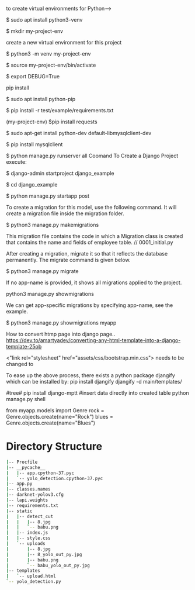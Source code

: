 to create virtual environments for Python-->

$ sudo apt install python3-venv

$ mkdir my-project-env

create a new virtual environment for this project

$ python3 -m venv my-project-env

$ source my-project-env/bin/activate

$ export DEBUG=True

pip install

$  sudo apt install python-pip

$ pip install -r test/example/requirements.txt

(my-project-env) $pip install requests
 
 $ sudo apt-get install python-dev default-libmysqlclient-dev

$ pip install mysqlclient

$ python manage.py runserver
all Coomand
To Create a Django Project execute: 

$ django-admin startproject django_example

$ cd django_example

$ python manage.py startapp post

To create a migration for this model, use the following command. It will create a migration file inside the migration folder.

$ python3 manage.py makemigrations  

This migration file contains the code in which a Migration class is created that contains the name and fields of employee table.
// 0001_initial.py

After creating a migration, migrate it so that it reflects the database permanently. The migrate command is given below.

$ python3 manage.py migrate  

If no app-name is provided, it shows all migrations applied to the project.

python3 manage.py showmigrations  

We can get app-specific migrations by specifying app-name, see the example.

$ python3 manage.py showmigrations myapp  




How to convert htmp page into django page..
https://dev.to/amartyadev/converting-any-html-template-into-a-django-template-25ob

<"link rel="stylesheet" href="assets/css/bootstrap.min.css">
needs to be changed to 
<link rel="stylesheet" href="{% static 'assets/css/bootstrap.min.css' %}">

To ease up the above process, there exists a python package djangify which can be installed by: 
pip install djangify
djangify -d main/templates/

#tree#
pip install django-mptt
#insert data directly into created table
python manage.py shell

from myapp.models import Genre
rock = Genre.objects.create(name="Rock")
blues = Genre.objects.create(name="Blues")

# Directory Structure

```bash
|-- Procfile
|-- __pycache__
|   |-- app.cpython-37.pyc
|   `-- yolo_detection.cpython-37.pyc
|-- app.py
|-- classes.names
|-- darknet-yolov3.cfg
|-- lapi.weights
|-- requirements.txt
|-- static
|   |-- detect_cut
|   |   |-- 8.jpg
|   |   `-- babu.png
|   |-- index.js
|   |-- style.css
|   `-- uploads
|       |-- 8.jpg
|       |-- 8_yolo_out_py.jpg
|       |-- babu.png
|       `-- babu_yolo_out_py.jpg
|-- templates
|   `-- upload.html
`-- yolo_detection.py
```
